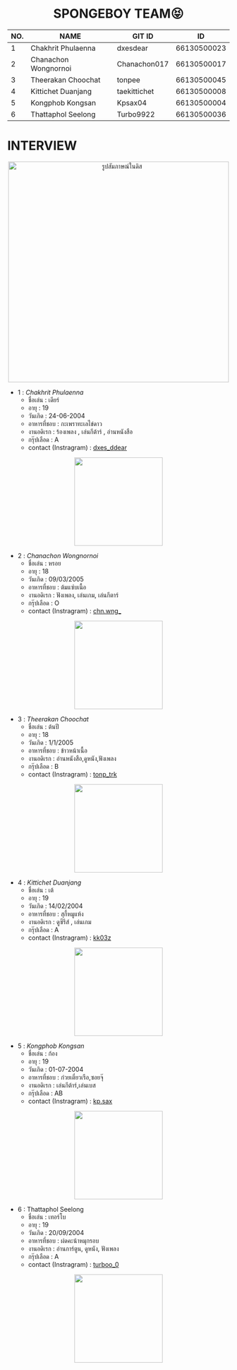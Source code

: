 <div class="topic" align="center">
<h1>SPONGEBOY TEAM😝</h1>
  
| NO. | NAME | GIT ID | ID |
|---------------------------|------------------------------|--------------------------|--------------------|
| 1 | Chakhrit Phulaenna | dxesdear | 66130500023 |
| 2 | Chanachon Wongnornoi | Chanachon017 | 66130500017 |
| 3 |  Theerakan Choochat | tonpee | 66130500045 |
| 4 | Kittichet Duanjang  | taekittichet  | 66130500008 | 
| 5 | Kongphob Kongsan  | Kpsax04  | 66130500004 |
| 6 | Thattaphol Seelong  | Turbo9922  | 66130500036|
</div>
<h1> INTERVIEW</h1>

<div class="interviewpic" align=center>
  <img alt="รูปสัมภาษณ์ในดิส" src="https://github.com/tonpee/2566-INT100-G1-03-ee/assets/139838190/ce024003-2fcd-4950-9305-6929b81a6fa1" width="500px">
</div>

- 1 : _Chakhrit Phulaenna_
  - ชื่อเล่น : เดียร์
  - อายุ :  19 
  - วันเกิด : 24-06-2004
  - อาหารที่ชอบ : กะเพราทะเลไข่ดาว
  - งานอดิเรก : ร้องเพลง , เล่นกีต้าร์ , อ่านหนังสือ
  - กรุ๊ปเลือด : A
  - contact (Instragram) : <a href="https://www.instagram.com/dxes_ddear/">dxes_ddear</a>
<div class="pic" align="center" >
<img src="https://github.com/tonpee/2566-INT100-G1-03-ee/assets/139838190/308fa4ce-5f28-4d29-8426-c0f669f5643f" width="200px">
</div>

- 2 : _Chanachon Wongnornoi_
  - ชื่อเล่น : หรอย  
  - อายุ :  18
  - วันเกิด : 09/03/2005
  - อาหารที่ชอบ : ต้มแซ่บเนื้อ
  - งานอดิเรก : ฟังเพลง, เล่นเกม, เล่นกีตาร์
  - กรุ๊ปเลือด : O
  - contact (Instragram) : <a href="https://www.instagram.com/chn.wng_/">chn.wng_</a>
<div class="pic" align="center" >
<img src="https://github.com/tonpee/2566-INT100-G1-03-ee/assets/142304928/65a28141-a870-4f20-bfd3-7b7349d051db" width="200px">
</div>

- 3 : _Theerakan Choochat_
  - ชื่อเล่น : ต้นปี
  - อายุ : 18
  - วันเกิด : 1/1/2005
  - อาหารที่ชอบ : ข้าวหน้าเนื้อ
  - งานอดิเรก : อ่านหนังสือ,ดูหนัง,ฟังเพลง
  - กรุ๊ปเลือด : B
  - contact (Instragram) : <a href="https://www.instagram.com/tonp_trk/">tonp_trk</a>
<div class="pic" align="center" >
<img src="https://github.com/tonpee/2566-INT100-G1-03-ee/assets/139838190/6eaf9a8d-0234-4f39-beea-e53dc8fa9dd4" width="200px">
</div>

- 4 :  _Kittichet Duanjang_
  - ชื่อเล่น :  เต้
  - อายุ :  19
  - วันเกิด : 14/02/2004
  - อาหารที่ชอบ : สุกี้หมูแห้ง
  - งานอดิเรก : ดูซีรีส์ , เล่นเกม
  - กรุ๊ปเลือด : A
  - contact (Instragram) : <a href="https://www.instagram.com/kk03z/">kk03z</a>
<div class="pic" align="center" >
<img src="https://github.com/tonpee/2566-INT100-G1-03-ee/assets/141814542/481d36ba-4cf2-4ab4-911e-b2ce002693cd" width="200px">
</div>

- 5 : _Kongphob Kongsan_
  - ชื่อเล่น : ก้อง  
  - อายุ :  19
  - วันเกิด : 01-07-2004
  - อาหารที่ชอบ : ก๋วยเตี๋ยวเรือ,ซอยจุ๊
  - งานอดิเรก : เล่นกีต้าร์,เล่นเบส
  - กรุ๊ปเลือด : AB
  - contact (Instragram) : <a href="https://www.instagram.com/kp.sax/">kp.sax</a>
<div class="pic" align="center" >
<img src="https://github.com/tonpee/2566-INT100-G1-03-ee/assets/139838190/4b6d5604-6f75-477e-bec6-1e624b91db36" width="200px">
</div>

- 6 : Thattaphol Seelong
  - ชื่อเล่น : เทอร์โบ
  - อายุ : 19
  - วันเกิด : 20/09/2004
  - อาหารที่ชอบ : ผํดคะน้าหมุกรอบ
  - งานอดิเรก : อ่านการ์ตูน, ดูหนัง, ฟังเพลง
  - กรุ๊ปเลือด : A
  - contact (Instragram) : <a href="https://www.instagram.com/turboo_0/">turboo_0</a>
<div class="pic" align="center" >
<img src="https://github.com/tonpee/2566-INT100-G1-03-ee/assets/94214400/a329fb46-bf94-4db2-9b49-a0ba140d00bd" width="200px">
</div>


